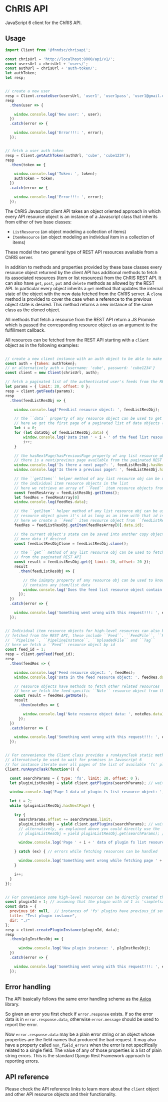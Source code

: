 # ChRIS API
JavaScript 6 client for the ChRIS API.


## Usage

``` javascript
import Client from '@fnndsc/chrisapi';

const chrisUrl = 'http://localhost:8000/api/v1/';
const usersUrl = chrisUrl + 'users/';
const authUrl = chrisUrl + 'auth-token/';
let authToken;
let resp;


// create a new user
resp = Client.createUser(usersUrl, 'user1', 'user1pass', 'user1@gmail.com');
resp
  .then(user => {

    window.console.log('New user: ', user);
  })
  .catch(error => {

    window.console.log('Error!!!: ', error);
  });


// fetch a user auth token
resp = Client.getAuthToken(authUrl, 'cube', 'cube1234');
resp
  .then(token => {

    window.console.log('Token: ', token);
    authToken = token;
  })
  .catch(error => {

    window.console.log('Error!!!: ', error);
  });

```

The ChRIS Javascript client API takes an object oriented approach in which every API resource object is an instance
of a Javascript class that inherits from either of two base classes:

* ``ListResource`` (an object modeling a collection of items)
* ``ItemResource`` (an object modeling an individual item in a collection of items)

These model the two general type of REST API resources available from a ChRIS server.

In addition to methods and properties provided by these base classes every resource object returned by
the client API has additional methods to fetch its associated resources (item or list resources)
from the ChRIS REST API. It can also have ``get``, ``post``, ``put`` and ``delete`` methods as allowed by
the REST API. In particular every object inherits a ``get`` method that updates the internal state of the object
with the new data fetched from the ChRIS server. A `clone` method is provided to cover the case when a reference
to the previous object state is desired. This method returns a new instance of the same class as the cloned object.

All methods that fetch a resource from the REST API return a JS Promise which is passed the corresponding resource
object as an argument to the fulfillment callback.

All resources can be fetched from the REST API starting with a ``client`` object as in the following examples:

``` javascript

// create a new client instance with an auth object to be able to make authenticated requests
const auth = {token: authToken};
// or alternatively auth = {username: 'cube', password: 'cube1234'}
const client = new Client(chrisUrl, auth);

// fetch a paginated list of the authenticated user's feeds from the REST API into a ``Feedlist`` resource object
let params = { limit: 20, offset: 0 };
resp = client.getFeeds(params);
resp
  .then(feedListResObj => {

    window.console.log('FeedList resource object: ', feedListResObj);

    // the ``data`` property of any resource object can be used to get its data
    // here we got the first page of a paginated list of data objects (feed REST API descriptors)
    let i = 0;
    for (let dataObj of feedListResObj.data) {
        window.console.log('Data item ' + i + ' of the feed list resource object: ', dataObj);
        i++;
    }

    // the hasNextPage/hasPreviousPage property of any list resource object tells whether
    // there is a next/previous page available from the paginated REST API
    window.console.log('Is there a next page?: ', feedListResObj.hasNextPage);
    window.console.log('Is there a previous page?: ', feedListResObj.hasPreviousPage);

    // the ``getItems`` helper method of any list resource obj can be used to create an array of
    // the individual item resource objects in the list
    // here we retrieve an array of ``Feed`` item resource objects from ``feedListResObj``
    const feedResArray = feedListResObj.getItems();
    let feedRes = feedResArray[0]
    window.console.log(feedRes.data);

    // the ``getItem`` helper method of any list resource obj can be used to create a single item
    // resource object given it's id as long as an item with that id is in the list
    // here we create a ``Feed`` item resource object from ``feedListResObj``
    feedRes = feedListResObj.getItem(feedResArray[0].data.id);

    // the current object's state can be saved into another copy object before fetching
    // more data if desired
    const feedListResObjClone = feedListResObj.clone();

    // the ``get`` method of any list resource obj can be used to fetch any arbitrary page
    // from the paginated REST API
    const result = feedListResObj.get({ limit: 20, offset: 20 });
    result
      .then(feedListResObj => {

        // the isEmpty property of any resource obj can be used to know if the object
        // contains any item/list data
        window.console.log('Does the feed list resource object contain any data?: ', !feedListResObj.isEmpty);
      });
  })
  .catch(error => {

    window.console.log('Something went wrong with this request!!!: ', error);
  });


// Individual item resource objects for high-level resources can also be directly  
// fetched from the REST API, these include ``Feed``. ``FeedFile``, ``Plugin``, ``PluginInstance``,
// ``Pipeline``, ``PipelineInstance``, ``UploadedFile`` and ``Tag``
// here we fetch a ``Feed`` resource object by id
const feed_id = 1;
resp = client.getFeed(feed_id);
resp
  .then(feedRes => {

    window.console.log('Feed resource object: ', feedRes);
    window.console.log('Data in the feed resource object: ', feedRes.data);

    // resource objects have methods to fetch other related resources
    // here we fetch the feed-specific ``Note`` resource object from the REST API
    const result = feedRes.getNote();
    result
      .then(noteRes => {

        window.console.log('Note resource object data: ', noteRes.data);
      });    
  })
  .catch(error => {

    window.console.log('Something went wrong with this request!!!: ', error);
  });


// For convenience the Client class provides a runAsyncTask static method that could
// alternatively be used to wait for promises in Javascript 6
// for instance iterate over all pages of the list of available 'fs' plugins
Client.runAsyncTask(function*() {

  const searchParams = { type: 'fs', limit: 20, offset: 0 };
  let pluginListResObj = yield client.getPlugins(searchParams); // wait for response here

  window.console.log('Page 1 data of plugin fs list resource object: ', pluginListResObj.data);

  let i = 2;
  while (pluginListResObj.hasNextPage) {

    try {
      searchParams.offset += searchParams.limit;
      pluginListResObj = yield client.getPlugins(searchParams); // wait for response here
      // alternatively, as explained above you could directly use the ``get`` method available in any resource object
      // pluginListResObj = yield pluginListResObj.get(searchParams); // wait for response here

      window.console.log('Page ' + i + ' data of plugin fs list resource object: ', pluginListResObj.data);

    } catch (ex) { // errors while fetching resources can be handled

      window.console.log('Something went wrong while fetching page ' + i '!!!: ', ex);
    }

    i++;
  }
});


// For convenience some high-level resources can be directly created through the client object
const pluginId = 1; // assuming that the plugin with id 1 is 'simplefsapp'
const data = {
  previous_id: null,  // instances of 'fs' plugins have previous_id set to null
  title: "Test plugin instance",
  dir: "./"  
};
resp = client.createPluginInstance(pluginId, data);
resp
  .then(plgInstResObj => {

      window.console.log('New plugin instance: ', plgInstResObj);
  })
  .catch(error => {

    window.console.log('Something went wrong with this request!!!: ', error);
  });

```


## Error handling

The API basically follows the same error handling scheme as the [Axios](https://https://github.com/axios/axios)
library.

So given an error you first check if ``error.response`` exists. If so the error data is in ``error.response.data``,
otherwise `error.message` should be used to report the error.

Now ``error.response.data`` may be a plain error string or an object whose properties are the field names that produced
the bad request. It may also have a property called ``non_field_errors`` when the error is not specifically related
to a single field. The value of any of those properties is a list of plain string errors. This is the standard Django
Rest Framework approach to reporting errors.


## API reference

Please check the API reference links to learn more about the `client` object and other API resource objects and their functionality.
